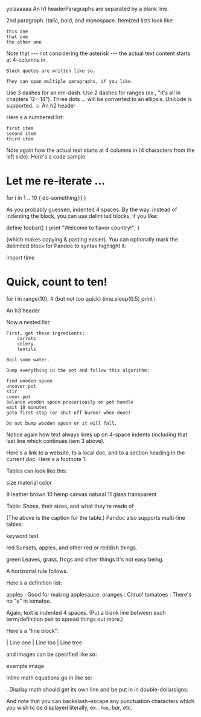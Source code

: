 yolaaaaaa
An h1 headerParagraphs are separated by a blank line.

2nd paragraph. Italic, bold, and monospace. Itemized lists look like:

    this one
    that one
    the other one

Note that --- not considering the asterisk --- the actual text content starts at 4-columns in.

    Block quotes are written like so.

    They can span multiple paragraphs, if you like.

Use 3 dashes for an em-dash. Use 2 dashes for ranges (ex., "it's all in chapters 12--14"). Three dots ... will be converted to an ellipsis. Unicode is supported. ☺
An h2 header

Here's a numbered list:

    first item
    second item
    third item

Note again how the actual text starts at 4 columns in (4 characters from the left side). Here's a code sample:

# Let me re-iterate ...
for i in 1 .. 10 { do-something(i) }

As you probably guessed, indented 4 spaces. By the way, instead of indenting the block, you can use delimited blocks, if you like:

define foobar() {
    print "Welcome to flavor country!";
}

(which makes copying & pasting easier). You can optionally mark the delimited block for Pandoc to syntax highlight it:

import time
# Quick, count to ten!
for i in range(10):
    # (but not *too* quick)
    time.sleep(0.5)
    print i

An h3 header

Now a nested list:

    First, get these ingredients:
        carrots
        celery
        lentils

    Boil some water.

    Dump everything in the pot and follow this algorithm:

    find wooden spoon
    uncover pot
    stir
    cover pot
    balance wooden spoon precariously on pot handle
    wait 10 minutes
    goto first step (or shut off burner when done)

    Do not bump wooden spoon or it will fall.

Notice again how text always lines up on 4-space indents (including that last line which continues item 3 above).

Here's a link to a website, to a local doc, and to a section heading in the current doc. Here's a footnote 1.

Tables can look like this:

size material color

9 leather brown 10 hemp canvas natural 11 glass transparent

Table: Shoes, their sizes, and what they're made of

(The above is the caption for the table.) Pandoc also supports multi-line tables:

keyword text

red Sunsets, apples, and other red or reddish things.

green Leaves, grass, frogs and other things it's not easy being.

A horizontal rule follows.

Here's a definition list:

apples : Good for making applesauce. oranges : Citrus! tomatoes : There's no "e" in tomatoe.

Again, text is indented 4 spaces. (Put a blank line between each term/definition pair to spread things out more.)

Here's a "line block":

| Line one | Line too | Line tree

and images can be specified like so:

example image

Inline math equations go in like so:

. Display math should get its own line and be put in in double-dollarsigns:

And note that you can backslash-escape any punctuation characters which you wish to be displayed literally, ex.: `foo`, *bar*, etc.
